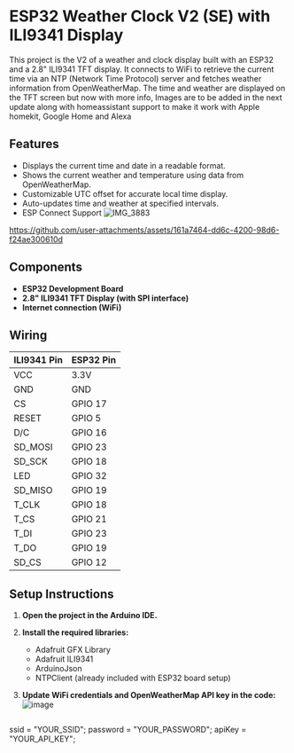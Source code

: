 # ESP32 Weather Clock V2 (SE) with ILI9341 Display

This project is the V2 of a weather and clock display built with an ESP32 and a 2.8" ILI9341 TFT display. It connects to WiFi to retrieve the current time via an NTP (Network Time Protocol) server and fetches weather information from OpenWeatherMap. The time and weather are displayed on the TFT screen but now with more info, Images are to be added in the next update along with homeassistant support to make it work with Apple homekit, Google Home and Alexa

## Features

- Displays the current time and date in a readable format.
- Shows the current weather and temperature using data from OpenWeatherMap.
- Customizable UTC offset for accurate local time display.
- Auto-updates time and weather at specified intervals.
- ESP Connect Support
![IMG_3883](https://github.com/user-attachments/assets/0d7ff5a7-62cc-4668-b9e7-a589988d2dee)

https://github.com/user-attachments/assets/161a7464-dd6c-4200-98d6-f24ae300610d


## Components

- **ESP32 Development Board**
- **2.8" ILI9341 TFT Display (with SPI interface)**
- **Internet connection (WiFi)**

## Wiring

| ILI9341 Pin | ESP32 Pin  |
|-------------|------------|
| VCC         | 3.3V       |
| GND         | GND        |
| CS          | GPIO 17    |
| RESET       | GPIO 5     |
| D/C         | GPIO 16    |
| SD_MOSI     | GPIO 23    |
| SD_SCK      | GPIO 18    |
| LED         | GPIO 32    |
| SD_MISO     | GPIO 19    |
| T_CLK       | GPIO 18    |
| T_CS        | GPIO 21    |
| T_DI        | GPIO 23    |
| T_DO        | GPIO 19    |
| SD_CS       | GPIO 12    |

## Setup Instructions

1. **Open the project in the Arduino IDE.**

2. **Install the required libraries:**
   - Adafruit GFX Library
   - Adafruit ILI9341
   - ArduinoJson
   - NTPClient (already included with ESP32 board setup)

3. **Update WiFi credentials and OpenWeatherMap API key in the code:**
![image](https://github.com/user-attachments/assets/0c066be9-f092-41dc-a551-7327161e80b0)

   ```cpp
  ssid = "YOUR_SSID";
  password = "YOUR_PASSWORD";
  apiKey = "YOUR_API_KEY";


  
   


